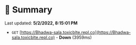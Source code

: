 # 📖 Summary
Last updated: **5/2/2022, 8:15:01 PM**

- `GET` [https://Bhadwa-sala.toxicblte.repl.co](https://Bhadwa-sala.toxicblte.repl.co) - **Down** (3959ms)
